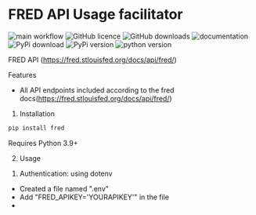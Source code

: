 # FRED API Usage facilitator

![main workflow](https://img.shields.io/github/actions/workflow/status/haydenkuk/fred/main.yaml?logo=github)
![GitHub licence](https://img.shields.io/pypi/l/fred?logo=github)
![GitHub downloads](https://img.shields.io/github/downloads-pre/haydenkuk/fred/latest/total?logo=github)
![documentation](https://img.shields.io/readthedocs/fred?logo=readthedocs)
![PyPi download](https://img.shields.io/pypi/dm/fred?logo=pypi)
![PyPi version](https://img.shields.io/pypi/v/fred?logo=pypi)
![python version](https://img.shields.io/pypi/pyversions/fred?style=pypi)


FRED API
(https://fred.stlouisfed.org/docs/api/fred/)

Features
- All API endpoints included according to the fred docs(https://fred.stlouisfed.org/docs/api/fred/)

1. Installation
```sh
pip install fred
```
Requires Python 3.9+

2. Usage

1) Authentication: using dotenv
 - Created a file named ".env"
 - Add "FRED_APIKEY='YOURAPIKEY'" in the file
 - 